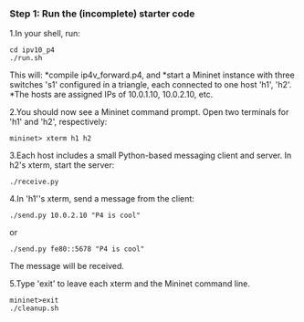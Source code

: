 ### Step 1: Run the (incomplete) starter code
1.In your shell, run:
```
cd ipv10_p4
./run.sh
```
This will:
*compile ip4v_forward.p4, and
*start a Mininet instance with three switches 's1' configured in a triangle, each connected to one host 'h1', 'h2'.
*The hosts are assigned IPs of 10.0.1.10, 10.0.2.10, etc.

2.You should now see a Mininet command prompt. Open two terminals for 'h1' and 'h2', respectively:
```
mininet> xterm h1 h2
```

3.Each host includes a small Python-based messaging client and server. In h2's xterm, start the server:
```
./receive.py
```

4.In 'h1''s xterm, send a message from the client:
```
./send.py 10.0.2.10 "P4 is cool"
```
or
```
./send.py fe80::5678 "P4 is cool"
```
The message will be received.

5.Type 'exit' to leave each xterm and the Mininet command line.
```
mininet>exit
./cleanup.sh
```


